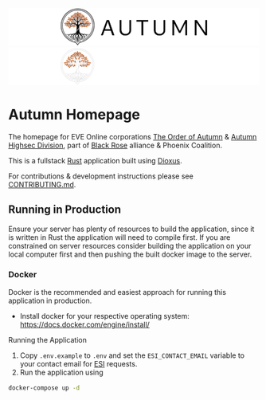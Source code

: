 ![Autumn Banner](https://raw.githubusercontent.com/autumn-order/branding/refs/heads/main/autumn-github-banner-dark.png#gh-light-mode-only)
![Autumn Banner](https://raw.githubusercontent.com/autumn-order/branding/refs/heads/main/autumn-github-banner-light.png#gh-dark-mode-only)

# Autumn Homepage
The homepage for EVE Online corporations [The Order of Autumn](https://zkillboard.com/corporation/98785281/) & [Autumn Highsec Division](https://zkillboard.com/corporation/98784256/), part of [Black Rose](https://black-rose.space/) alliance & Phoenix Coalition.

This is a fullstack [Rust](https://www.rust-lang.org/) application built using [Dioxus](https://dioxuslabs.com/).

For contributions & development instructions please see [CONTRIBUTING.md](./CONTRIBUTING.md).

## Running in Production

Ensure your server has plenty of resources to build the application, since it is written in Rust the application will need to compile first.
If you are constrained on server resources consider building the application on your local computer first and then pushing the built docker image to the server.

### Docker

Docker is the recommended and easiest approach for running this application in production.

- Install docker for your respective operating system: <https://docs.docker.com/engine/install/>

Running the Application
1. Copy `.env.example` to `.env` and set the `ESI_CONTACT_EMAIL` variable to your contact email for [ESI](https://esi.evetech.net/) requests.
2. Run the application using

```bash
docker-compose up -d
```
